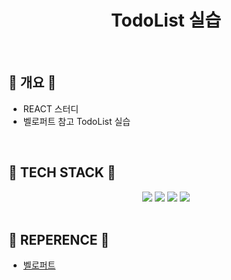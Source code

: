 <h1 align='center'> TodoList 실습 </h1>

<br />

## :gem: 개요 :gem:

-   REACT 스터디
-   벨로퍼트 참고 TodoList 실습

<br />

## :gem: TECH STACK :gem:
<div align='center'>
<img src="https://img.shields.io/badge/React-61DAFB?style=flat-square&logo=React&logoColor=white"/> <img src="https://img.shields.io/badge/HTML5-E34F26?style=flat-square&logo=HTML5&logoColor=white"/> <img src="https://img.shields.io/badge/CSS-1572B6?style=flat-square&logo=CSS3&logoColor=white"/> <img src="https://img.shields.io/badge/JavaScript-F7DF1E?style=flat-square&logo=JavaScript&logoColor=white"/>
</div>
<br />

## :gem: REPERENCE :gem:

- <a href='https://react.vlpt.us/mashup-todolist/'>벨로퍼트</a>
